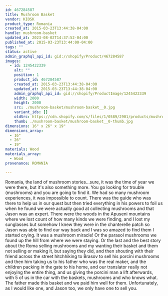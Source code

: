 ```yaml
---
id: 467284587
title: Mushroom Basket
vendor: KIOSK
product_type: Romania
created_at: 2015-03-23T13:44:38-04:00
handle: mushroom-basket
updated_at: 2023-08-02T14:37:52-04:00
published_at: 2015-03-23T13:44:00-04:00
tags: ""
status: active
admin_graphql_api_id: gid://shopify/Product/467284587
images:
  - id: 1245422339
    alt: ""
    position: 1
    product_id: 467284587
    created_at: 2015-03-23T13:44:38-04:00
    updated_at: 2015-03-23T13:44:38-04:00
    admin_graphql_api_id: gid://shopify/ProductImage/1245422339
    width: 2000
    height: 2000
    src: ./mushroom-basket/mushroom-basket__0.jpg
    variant_ids: []
    oldSrc: https://cdn.shopify.com/s/files/1/0589/2901/products/mushroom_basket.jpeg?v=1427132678
    thumb: ./mushroom-basket/mushroom-basket__0-thumb.jpg
dimensions: 16" x 26" x 19"
dimensions_array:
  - 16"
  - 26"
  - 19"
materials: Wood
materials_array:
  - Wood
provenance: ROMANIA

---
```


Romania, the land of mushroom stories...sure, it was the time of year we were there, but it's also something more. You go looking for trouble (mushrooms) and you are going to find it. We had so many mushroom experiences, it was impossible to count. There was the guide who was there to help us in our quest but then tried everything in his powers to foil us when he found we were actually good at collecting mushrooms and that Jason was an expert. There were the woods in the Apuseni mountains where we lost count of how many kinds we were finding, and I lost my sunglasses but somehow I knew they were in the chanterelle patch so Jason was able to find our way back and I was so amazed to find them I started crying. It was a mushroom miracle! Or the parasol mushrooms we found up the hill from where we were staying. Or the last and the best story about the Roma selling mushrooms and my wanting their basket and them not selling or making it, but saying they did, and then shouting with their friend across the street hitchhiking to Brasov to sell his porcini mushrooms and then him taking us to his father who was the real maker, and the children packing in the gate to his home, and our translator really not enjoying the entire thing, and us giving the porcini man a lift afterwards, with 5 of us in the car with the baskets, mushrooms and who knows what. The father made this basket and we paid him well for them. Unfortunately, as I would like one, and Jason too, we only have one to sell you.